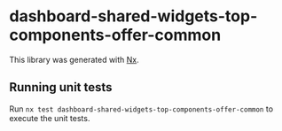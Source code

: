 # dashboard-shared-widgets-top-components-offer-common

This library was generated with [Nx](https://nx.dev).

## Running unit tests

Run `nx test dashboard-shared-widgets-top-components-offer-common` to execute the unit tests.
